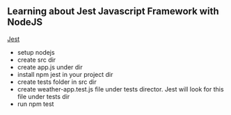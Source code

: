 
## Learning about Jest Javascript Framework with NodeJS 

<a href="https://jestjs.io" target="_blank">Jest</a>
- setup nodejs 
- create src dir
- create app.js under dir
- install npm jest in your project dir
- create tests folder in src dir
- create weather-app.test.js file under tests director. Jest will look for this file under tests dir
- run npm test



